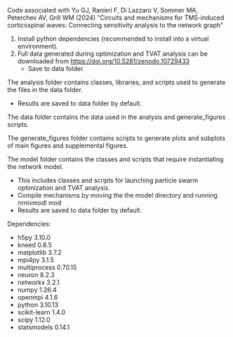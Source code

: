 Code associated with Yu GJ, Ranieri F, Di Lazzaro V, Sommer MA, Peterchev AV, Grill WM (2024) 
"Circuits and mechanisms for TMS-induced corticospinal waves: Connecting sensitivity analysis to the network graph"

1. Install python dependencies (recommended to install into a virtual environment).
2. Full data generated during optimization and TVAT analysis can be downloaded from https://doi.org/10.5281/zenodo.10729433
    - Save to data folder.

The analysis folder contains classes, libraries, and scripts used to generate the files in the data folder.
- Results are saved to data folder by default.

The data folder contains the data used in the analysis and generate_figures scripts.

The generate_figures folder contains scripts to generate plots and subplots of main figures and supplemental figures.

The model folder contains the classes and scripts that require instantiating the network model.
- This includes classes and scripts for launching particle swarm optimization and TVAT analysis.
- Compile mechanisms by moving the the model directory and running nrnivmodl mod
- Results are saved to data folder by default.

Dependencies:
- h5py 3.10.0
- kneed 0.8.5
- matplotlib 3.7.2
- mpi4py 3.1.5
- multiprocess 0.70.15
- neuron 8.2.3
- networkx 3.2.1
- numpy 1.26.4
- openmpi 4.1.6
- python 3.10.13
- scikit-learn 1.4.0
- scipy 1.12.0
- statsmodels 0.14.1